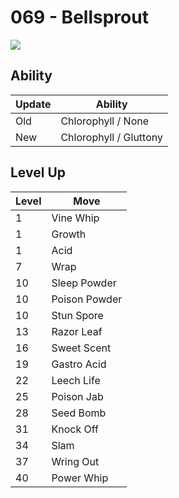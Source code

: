 # 069 - Bellsprout
![][069]

## Ability

Update | Ability
---    | ---
Old    | Chlorophyll / None
New    | Chlorophyll / Gluttony

## Level Up

Level | Move
---   | ---
  1   | Vine Whip
  1   | Growth
  1   | Acid
  7   | Wrap
 10   | Sleep Powder
 10   | Poison Powder
 10   | Stun Spore
 13   | Razor Leaf
 16   | Sweet Scent
 19   | Gastro Acid
 22   | Leech Life
 25   | Poison Jab
 28   | Seed Bomb
 31   | Knock Off
 34   | Slam
 37   | Wring Out
 40   | Power Whip



[069]: /img/pokemon/069.png
